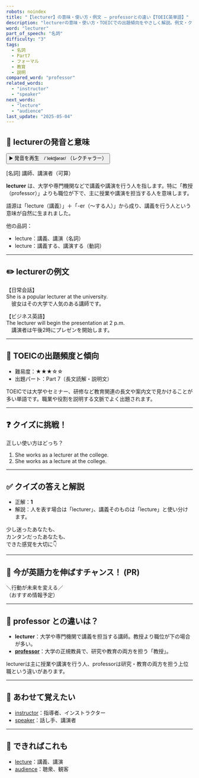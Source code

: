 ```yaml
---
robots: noindex
title: "【lecturer】の意味・使い方・例文 ― professorとの違い【TOEIC英単語】"
description: "lecturerの意味・使い方・TOEICでの出題傾向をやさしく解説。例文・クイズ付きでprofessorとの違いもわかりやすく学べます。"
word: "lecturer"
part_of_speech: "名詞"
difficulty: "3"
tags:
  - 名詞
  - Part7
  - フォーマル
  - 教育
  - 説明
compared_word: "professor"
related_words:
  - "instructor"
  - "speaker"
next_words:
  - "lecture"
  - "audience"
last_update: "2025-05-04"
---
```


## 🔰 lecturerの発音と意味

<button class="play-audio" onclick="playTTS('lecturer')">
  <span class="play-audio-main">
    ▶️ 発音を再生　/ˈlektʃərər/
  </span>
  <span class="play-audio-sub">
    （レクチャラー）
  </span>
</button>

[名詞] 講師、講演者（可算）

**lecturer** は、大学や専門機関などで講義や講演を行う人を指します。特に「教授（professor）」よりも職位が下で、主に授業や講演を担当する人を意味します。

語源は「lecture（講義）」＋「-er（～する人）」から成り、講義を行う人という意味が自然に生まれました。

他の品詞：  
- lecture：講義、講演（名詞）
- lecture：講義する、講演する（動詞）

---

## ✏️ lecturerの例文

【日常会話】  
She is a popular lecturer at the university.  
　彼女はその大学で人気のある講師です。

【ビジネス英語】  
The lecturer will begin the presentation at 2 p.m.  
　講演者は午後2時にプレゼンを開始します。

---

## 🎯 TOEICの出題頻度と傾向

- 難易度：★★★☆☆
- 出題パート：Part 7（長文読解・説明文）

TOEICでは大学やセミナー、研修など教育関連の長文や案内文で見かけることが多い単語です。職業や役割を説明する文脈でよく出題されます。

---

## ❓ クイズに挑戦！

正しい使い方はどっち？

1. She works as a lecturer at the college.  
2. She works as a lecture at the college.

---

## ✅ クイズの答えと解説

- 正解：**1**
- 解説：人を表す場合は「lecturer」、講義そのものは「lecture」と使い分けます。

少し迷ったあなたも、  
カンタンだったあなたも、  
できた感覚を大切に👇️

---

## 🚀 今が英語力を伸ばすチャンス！ (PR)

<div class="info-center">
＼行動が未来を変える／<br>  
（おすすめ情報予定）
</div>

---

## 🤔  professor との違いは？

- **lecturer**：大学や専門機関で講義を担当する講師。教授より職位が下の場合が多い。
- **[professor](/word/professor)**：大学の正規教員で、研究や教育の両方を担う「教授」。

lecturerは主に授業や講演を行う人、professorは研究・教育の両方を担う上位職という違いがあります。

---

## 🧩 あわせて覚えたい

- [instructor](/word/instructor)：指導者、インストラクター
- [speaker](/word/speaker)：話し手、講演者

---

## 📖 できればこれも

- [lecture](/word/lecture)：講義、講演
- [audience](/word/audience)：聴衆、観客

<!-- cvid: aid13_bid14 -->

